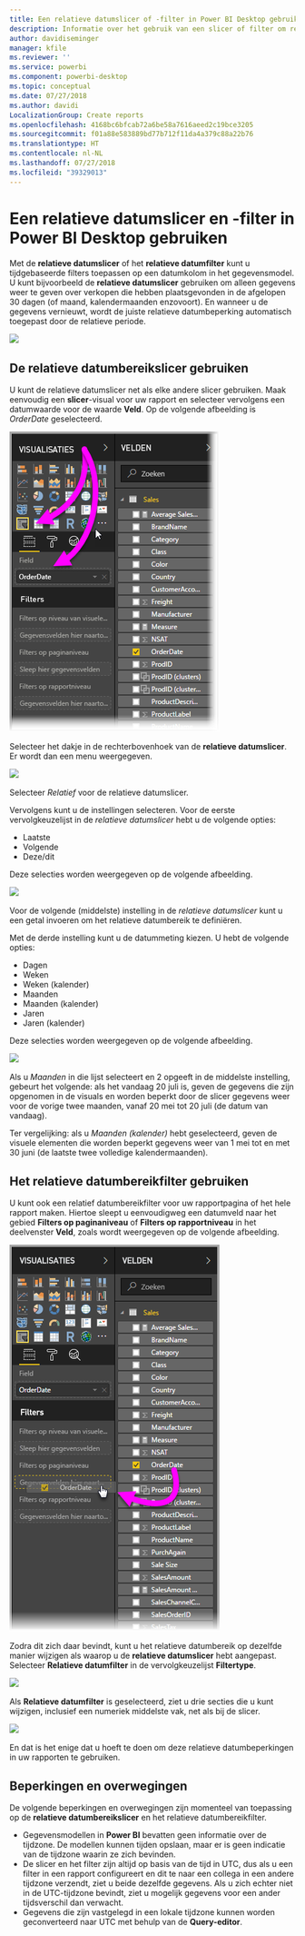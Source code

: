 ```yaml
---
title: Een relatieve datumslicer of -filter in Power BI Desktop gebruiken
description: Informatie over het gebruik van een slicer of filter om relatieve datumbereiken te beperken in Power BI Desktop
author: davidiseminger
manager: kfile
ms.reviewer: ''
ms.service: powerbi
ms.component: powerbi-desktop
ms.topic: conceptual
ms.date: 07/27/2018
ms.author: davidi
LocalizationGroup: Create reports
ms.openlocfilehash: 4168bc6bfcab72a6be58a7616aeed2c19bce3205
ms.sourcegitcommit: f01a88e583889bd77b712f11da4a379c88a22b76
ms.translationtype: HT
ms.contentlocale: nl-NL
ms.lasthandoff: 07/27/2018
ms.locfileid: "39329013"
---
```

# <a name="use-a-relative-date-slicer-and-filter-in-power-bi-desktop"></a>Een relatieve datumslicer en -filter in Power BI Desktop gebruiken
Met de **relatieve datumslicer** of het **relatieve datumfilter** kunt u tijdgebaseerde filters toepassen op een datumkolom in het gegevensmodel. U kunt bijvoorbeeld de **relatieve datumslicer** gebruiken om alleen gegevens weer te geven over verkopen die hebben plaatsgevonden in de afgelopen 30 dagen (of maand, kalendermaanden enzovoort). En wanneer u de gegevens vernieuwt, wordt de juiste relatieve datumbeperking automatisch toegepast door de relatieve periode.

![](media/desktop-slicer-filter-date-range/relative-date-range-slicer-filter_01.png)

## <a name="using-the-relative-date-range-slicer"></a>De relatieve datumbereikslicer gebruiken
U kunt de relatieve datumslicer net als elke andere slicer gebruiken. Maak eenvoudig een **slicer**-visual voor uw rapport en selecteer vervolgens een datumwaarde voor de waarde **Veld**. Op de volgende afbeelding is *OrderDate* geselecteerd.

![](media/desktop-slicer-filter-date-range/relative-date-range-slicer-filter_02.png)

Selecteer het dakje in de rechterbovenhoek van de **relatieve datumslicer**. Er wordt dan een menu weergegeven.

![](media/desktop-slicer-filter-date-range/relative-date-range-slicer-filter_03.png)

Selecteer *Relatief* voor de relatieve datumslicer.

Vervolgens kunt u de instellingen selecteren. Voor de eerste vervolgkeuzelijst in de *relatieve datumslicer* hebt u de volgende opties:

* Laatste
* Volgende
* Deze/dit

Deze selecties worden weergegeven op de volgende afbeelding.

![](media/desktop-slicer-filter-date-range/relative-date-range-slicer-filter_04.png)

Voor de volgende (middelste) instelling in de *relatieve datumslicer* kunt u een getal invoeren om het relatieve datumbereik te definiëren.

Met de derde instelling kunt u de datummeting kiezen. U hebt de volgende opties:

* Dagen
* Weken
* Weken (kalender)
* Maanden
* Maanden (kalender)
* Jaren
* Jaren (kalender)

Deze selecties worden weergegeven op de volgende afbeelding.

![](media/desktop-slicer-filter-date-range/relative-date-range-slicer-filter_05.png)

Als u *Maanden* in die lijst selecteert en 2 opgeeft in de middelste instelling, gebeurt het volgende: als het vandaag 20 juli is, geven de gegevens die zijn opgenomen in de visuals en worden beperkt door de slicer gegevens weer voor de vorige twee maanden, vanaf 20 mei tot 20 juli (de datum van vandaag).

Ter vergelijking: als u *Maanden (kalender)* hebt geselecteerd, geven de visuele elementen die worden beperkt gegevens weer van 1 mei tot en met 30 juni (de laatste twee volledige kalendermaanden).

## <a name="using-the-relative-date-range-filter"></a>Het relatieve datumbereikfilter gebruiken
U kunt ook een relatief datumbereikfilter voor uw rapportpagina of het hele rapport maken. Hiertoe sleept u eenvoudigweg een datumveld naar het gebied **Filters op paginaniveau** of **Filters op rapportniveau** in het deelvenster **Veld**, zoals wordt weergegeven op de volgende afbeelding.

![](media/desktop-slicer-filter-date-range/relative-date-range-slicer-filter_06.png)

Zodra dit zich daar bevindt, kunt u het relatieve datumbereik op dezelfde manier wijzigen als waarop u de **relatieve datumslicer** hebt aangepast. Selecteer **Relatieve datumfilter** in de vervolgkeuzelijst **Filtertype**.

![](media/desktop-slicer-filter-date-range/relative-date-range-slicer-filter_07.png)

Als **Relatieve datumfilter** is geselecteerd, ziet u drie secties die u kunt wijzigen, inclusief een numeriek middelste vak, net als bij de slicer.

![](media/desktop-slicer-filter-date-range/relative-date-range-slicer-filter_08.png)

En dat is het enige dat u hoeft te doen om deze relatieve datumbeperkingen in uw rapporten te gebruiken.

## <a name="limitations-and-considerations"></a>Beperkingen en overwegingen
De volgende beperkingen en overwegingen zijn momenteel van toepassing op de **relatieve datumbereikslicer** en het relatieve datumbereikfilter.

* Gegevensmodellen in **Power BI** bevatten geen informatie over de tijdzone. De modellen kunnen tijden opslaan, maar er is geen indicatie van de tijdzone waarin ze zich bevinden.
* De slicer en het filter zijn altijd op basis van de tijd in UTC, dus als u een filter in een rapport configureert en dit te naar een collega in een andere tijdzone verzendt, ziet u beide dezelfde gegevens. Als u zich echter niet in de UTC-tijdzone bevindt, ziet u mogelijk gegevens voor een ander tijdsverschil dan verwacht.
* Gegevens die zijn vastgelegd in een lokale tijdzone kunnen worden geconverteerd naar UTC met behulp van de **Query-editor**.

